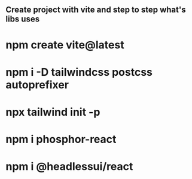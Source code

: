 ## Create project with vite and step to step what's libs uses

# npm create vite@latest

# npm i -D tailwindcss postcss autoprefixer

# npx tailwind init -p

# npm i phosphor-react

# npm i @headlessui/react

